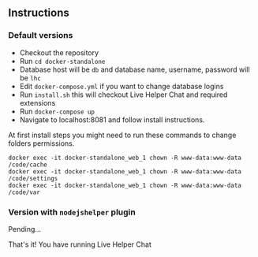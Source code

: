 ## Instructions

### Default versions

* Checkout the repository
* Run `cd docker-standalone`
* Database host will be `db` and database name, username, password will be `lhc`
* Edit `docker-compose.yml` if you want to change database logins
* Run `install.sh` this will checkout Live Helper Chat and required extensions
* Run `docker-compose up`
* Navigate to localhost:8081 and follow install instructions.

At first install steps you might need to run these commands to change folders permissions.

```shell script
docker exec -it docker-standalone_web_1 chown -R www-data:www-data /code/cache
docker exec -it docker-standalone_web_1 chown -R www-data:www-data /code/settings
docker exec -it docker-standalone_web_1 chown -R www-data:www-data /code/var
```

### Version with `nodejshelper` plugin

Pending...

That's it! You have running Live Helper Chat